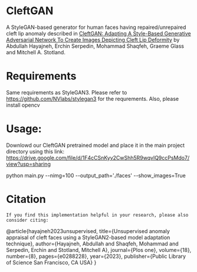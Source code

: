 # CleftGAN
A StyleGAN-based generator for human faces having repaired/unrepaired cleft lip anomaly described in [CleftGAN: Adapting A Style-Based Generative Adversarial Network To Create Images Depicting Cleft Lip Deformity](https://arxiv.org/abs/) by Abdullah Hayajneh, Erchin Serpedin, Mohammad Shaqfeh, Graeme Glass and Mitchell A. Stotland.

# Requirements
Same requirements as StyleGAN3. Please refer to 
https://github.com/NVlabs/stylegan3 
for the requrements.
Also, please install opencv

# Usage:
Downlowd our CleftGAN pretrained model and place it in the main project directory using this link:
https://drive.google.com/file/d/1F4cCSnKyv2CwShh5R9wqvlQ9ccPsMdo7/view?usp=sharing

python main.py --nimg=100 --output_path='./faces' --show_images=True

# Citation
```
If you find this implementation helpful in your research, please also consider citing:
```
@article{hayajneh2023unsupervised,
  title={Unsupervised anomaly appraisal of cleft faces using a StyleGAN2-based model adaptation technique},
  author={Hayajneh, Abdullah and Shaqfeh, Mohammad and Serpedin, Erchin and Stotland, Mitchell A},
  journal={Plos one},
  volume={18},
  number={8},
  pages={e0288228},
  year={2023},
  publisher={Public Library of Science San Francisco, CA USA}
}
